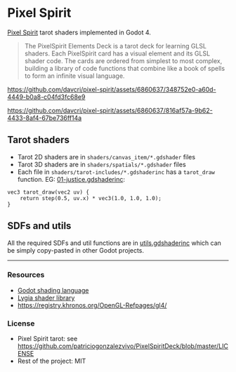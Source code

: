 # Pixel Spirit

[Pixel Spirit](https://pixelspiritdeck.com/) tarot shaders implemented in Godot 4.

> The PixelSpirit Elements Deck is a tarot deck for learning GLSL shaders. Each PixelSpirit card has a visual element and its GLSL shader code. The cards are ordered from simplest to most complex, building a library of code functions that combine like a book of spells to form an infinite visual language. 

https://github.com/davcri/pixel-spirit/assets/6860637/348752e0-a60d-4449-b0a8-c04fd3fc68e9

https://github.com/davcri/pixel-spirit/assets/6860637/816af57a-9b62-4433-8af4-67be736ff14a


## Tarot shaders

- Tarot 2D shaders are in `shaders/canvas_item/*.gdshader` files
- Tarot 3D shaders are in `shaders/spatials/*.gdshader` files
- Each file in `shaders/tarot-includes/*.gdshaderinc` has a `tarot_draw`
  function. EG:
  [01-justice.gdshaderinc](./shaders/tarot-includes/01-justice.gdshaderinc):

```
vec3 tarot_draw(vec2 uv) {
	return step(0.5, uv.x) * vec3(1.0, 1.0, 1.0);
}
```

## SDFs and utils

All the required SDFs and util functions are in
[utils.gdshaderinc](./shaders/utils/utils.gdshaderinc) which can be simply copy-pasted in other
Godot projects.

---

### Resources

- [Godot shading language](https://docs.godotengine.org/en/stable/tutorials/shaders/shader_reference/shading_language.html)
- [Lygia shader library](https://lygia.xyz/)
- https://registry.khronos.org/OpenGL-Refpages/gl4/

### License

- Pixel Spirit tarot: see https://github.com/patriciogonzalezvivo/PixelSpiritDeck/blob/master/LICENSE
- Rest of the project: MIT
